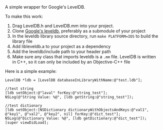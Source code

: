 A simple wrapper for Google's LevelDB. 

To make this work:

1. Drag LevelDB.h and LevelDB.mm into your project. 
2. Clone [Google's leveldb](http://code.google.com/p/leveldb/source/checkout), preferably as a submodule of your project
3. In the leveldb library source directory, run `make PLATFORM=IOS` to build the library file
4. Add libleveldb.a to your project as a dependency
5. Add the leveldb/include path to your header path
6. Make sure any class that imports leveldb is a `.mm` file. LevelDB is written in C++, so it can only be included by an Objective-C++ file

Here is a simple example:

    LevelDB *ldb = [LevelDB databaseInLibraryWithName:@"test.ldb"];

    //test string
    [ldb setObject:@"laval" forKey:@"string_test"];
    NSLog(@"String Value: %@", [ldb getString:@"string_test"]);

    //test dictionary
    [ldb setObject:[NSDictionary dictionaryWithObjectsAndKeys:@"val1", @"key1", @"val2", @"key2", nil] forKey:@"dict_test"];
    NSLog(@"Dictionary Value: %@", [ldb getDictionary:@"dict_test"]);
    [super viewDidLoad];